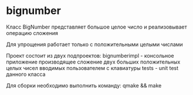 # bignumber
Класс BigNumber представляет большое целое число и реализовывает операцию сложения

Для упрощения работает только с положительными целыми числами

Проект состоит из двух подпроектов:
bignumberimpl - консольное приложение производящее сложение двух больших положительных целых чисел вводимых пользователем с клавиатуры
tests - unit test данного класса

Для сборки необходимо выполнить команду: qmake && make
